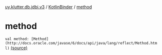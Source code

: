 [uy.klutter.db.jdbi.v3](../index.md) / [KotlinBinder](index.md) / [method](.)


# method

`val method: [Method](http://docs.oracle.com/javase/6/docs/api/java/lang/reflect/Method.html)` [(source)](https://github.com/kohesive/klutter/blob/master/db-jdbi-v3-jdk8/src/main/kotlin/uy/klutter/db/jdbi/v3/KotlinBinder.kt#L17)


